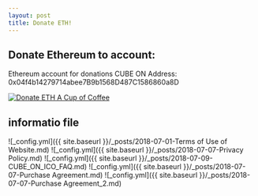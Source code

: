 ```yaml
---
layout: post
title: Donate ETH!
---
```


Donate Ethereum to account:
---
Ethereum account for donations CUBE ON Address: 0x04f4b14279714abee7B9b1568D487C1586860a8D

<a href="https://etherdonation.com/d?to=0x04f4b14279714abee7B9b1568D487C1586860a8D&amount=0.002" target="_blank" 
title="Donate ETH A Cup of Coffee"><img src="https://etherdonation.com/i/btn/donate-btn.png" alt="Donate ETH A Cup of Coffee"/></a>

informatio file
---
![_config.yml]({{ site.baseurl }}/_posts/2018-07-01-Terms of Use of Website.md)
![_config.yml]({{ site.baseurl }}/_posts/2018-07-07-Privacy Policy.md)
![_config.yml]({{ site.baseurl }}/_posts/2018-07-09-CUBE_ON_ICO_FAQ.md)
![_config.yml]({{ site.baseurl }}/_posts/2018-07-07-Purchase Agreement.md)
![_config.yml]({{ site.baseurl }}/_posts/2018-07-07-Purchase Agreement_2.md)

